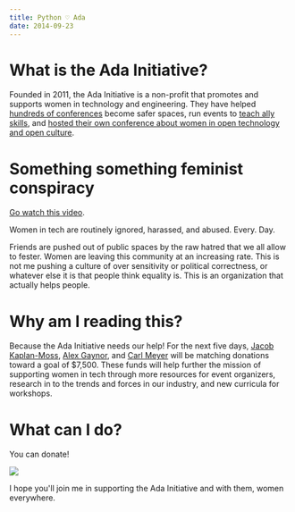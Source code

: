 ```yaml
---
title: Python ♡ Ada
date: 2014-09-23
---
```


# What is the Ada Initiative?

Founded in 2011, the Ada Initiative is a non-profit that promotes and supports
women in technology and engineering. They have helped
[hundreds of conferences](http://adainitiative.org/what-we-do/conference-policies/)
become safer spaces, run events to
[teach ally skills](http://adainitiative.org/what-we-do/workshops-and-training/),
and [hosted their own conference about women in open technology and open culture](http://adacamp.org/).

# Something something feminist conspiracy

[Go watch this video](https://www.youtube.com/watch?v=UwJRFClybmk).

Women in tech are routinely ignored, harassed, and abused. Every. Day.

Friends are pushed out of public spaces by the raw hatred that we all allow to
fester. Women are leaving this community at an increasing rate. This is not me
pushing a culture of over sensitivity or political correctness, or whatever else
it is that people think equality is. This is an organization that actually helps
people.

# Why am I reading this?

Because the Ada Initiative needs our help! For the next five days,
[Jacob Kaplan-Moss](http://jacobian.org/), [Alex Gaynor](http://alexgaynor.net/), and
[Carl Meyer](http://oddbird.net/authors/carl/) will be matching donations toward
a goal of $7,500. These funds will help further the mission of supporting women
in tech through more resources for event organizers, research in to the trends
and forces in our industry, and new curricula for workshops.

# What can I do?

You can donate!

<a href="https://supportada.org?campaign=python"><img
src="https://adainitiative.org/counters/2014counter-python.svg"></a>

I hope you'll join me in supporting the Ada Initiative and with them, women everywhere.

